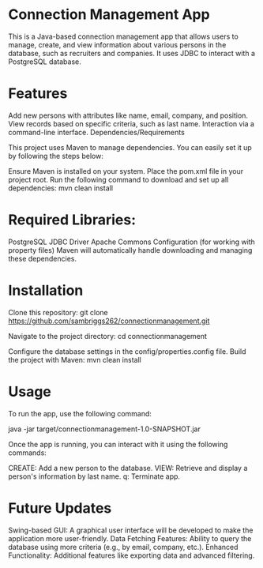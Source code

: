 # Connection Management App

This is a Java-based connection management app that allows users to manage, create, and view information about various persons in the database, such as recruiters and companies. It uses JDBC to interact with a PostgreSQL database.

# Features

Add new persons with attributes like name, email, company, and position.
View records based on specific criteria, such as last name.
Interaction via a command-line interface.
Dependencies/Requirements

This project uses Maven to manage dependencies. You can easily set it up by following the steps below:

Ensure Maven is installed on your system.
Place the pom.xml file in your project root.
Run the following command to download and set up all dependencies:
mvn clean install

# Required Libraries:

PostgreSQL JDBC Driver
Apache Commons Configuration (for working with property files)
Maven will automatically handle downloading and managing these dependencies.

# Installation

Clone this repository:
git clone https://github.com/sambriggs262/connectionmanagement.git

Navigate to the project directory:
cd connectionmanagement

Configure the database settings in the config/properties.config file.
Build the project with Maven:
mvn clean install

# Usage

To run the app, use the following command:

java -jar target/connectionmanagement-1.0-SNAPSHOT.jar

Once the app is running, you can interact with it using the following commands:

CREATE: Add a new person to the database.
VIEW: Retrieve and display a person's information by last name.
q: Terminate app.

# Future Updates

Swing-based GUI: A graphical user interface will be developed to make the application more user-friendly.
Data Fetching Features: Ability to query the database using more criteria (e.g., by email, company, etc.).
Enhanced Functionality: Additional features like exporting data and advanced filtering.
